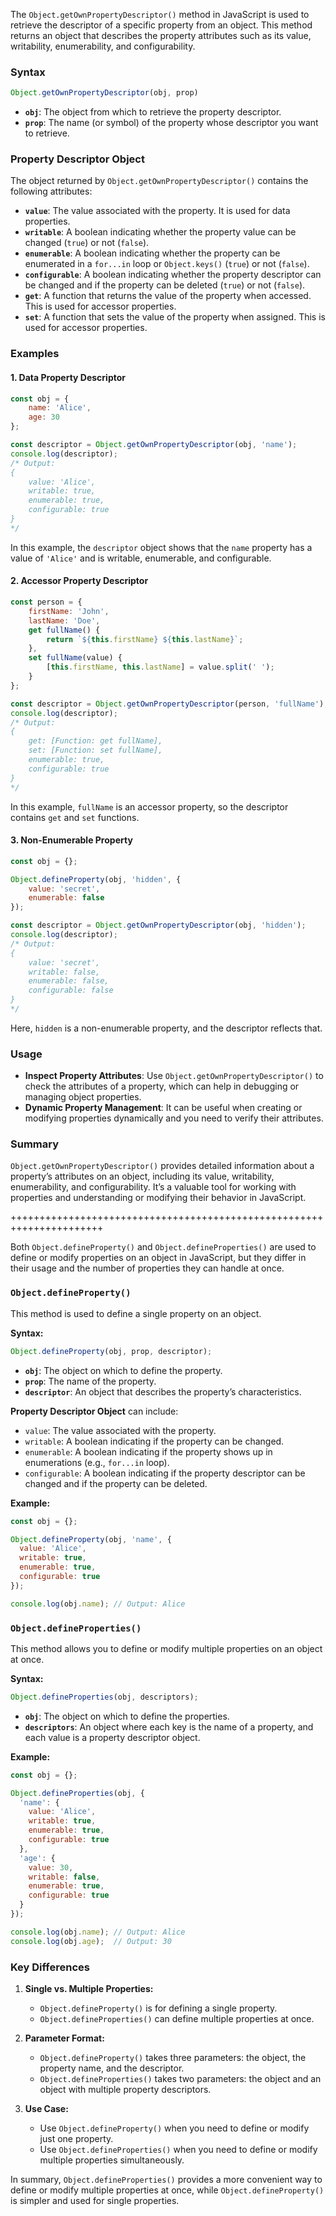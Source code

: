 The `Object.getOwnPropertyDescriptor()` method in JavaScript is used to retrieve the descriptor of a specific property from an object. This method returns an object that describes the property attributes such as its value, writability, enumerability, and configurability.

### Syntax

```javascript
Object.getOwnPropertyDescriptor(obj, prop)
```

- **`obj`**: The object from which to retrieve the property descriptor.
- **`prop`**: The name (or symbol) of the property whose descriptor you want to retrieve.

### Property Descriptor Object

The object returned by `Object.getOwnPropertyDescriptor()` contains the following attributes:

- **`value`**: The value associated with the property. It is used for data properties.
- **`writable`**: A boolean indicating whether the property value can be changed (`true`) or not (`false`).
- **`enumerable`**: A boolean indicating whether the property can be enumerated in a `for...in` loop or `Object.keys()` (`true`) or not (`false`).
- **`configurable`**: A boolean indicating whether the property descriptor can be changed and if the property can be deleted (`true`) or not (`false`).
- **`get`**: A function that returns the value of the property when accessed. This is used for accessor properties.
- **`set`**: A function that sets the value of the property when assigned. This is used for accessor properties.

### Examples

#### 1. Data Property Descriptor

```javascript
const obj = {
    name: 'Alice',
    age: 30
};

const descriptor = Object.getOwnPropertyDescriptor(obj, 'name');
console.log(descriptor);
/* Output:
{
    value: 'Alice',
    writable: true,
    enumerable: true,
    configurable: true
}
*/
```

In this example, the `descriptor` object shows that the `name` property has a value of `'Alice'` and is writable, enumerable, and configurable.

#### 2. Accessor Property Descriptor

```javascript
const person = {
    firstName: 'John',
    lastName: 'Doe',
    get fullName() {
        return `${this.firstName} ${this.lastName}`;
    },
    set fullName(value) {
        [this.firstName, this.lastName] = value.split(' ');
    }
};

const descriptor = Object.getOwnPropertyDescriptor(person, 'fullName');
console.log(descriptor);
/* Output:
{
    get: [Function: get fullName],
    set: [Function: set fullName],
    enumerable: true,
    configurable: true
}
*/
```

In this example, `fullName` is an accessor property, so the descriptor contains `get` and `set` functions.

#### 3. Non-Enumerable Property

```javascript
const obj = {};

Object.defineProperty(obj, 'hidden', {
    value: 'secret',
    enumerable: false
});

const descriptor = Object.getOwnPropertyDescriptor(obj, 'hidden');
console.log(descriptor);
/* Output:
{
    value: 'secret',
    writable: false,
    enumerable: false,
    configurable: false
}
*/
```

Here, `hidden` is a non-enumerable property, and the descriptor reflects that.

### Usage

- **Inspect Property Attributes**: Use `Object.getOwnPropertyDescriptor()` to check the attributes of a property, which can help in debugging or managing object properties.
- **Dynamic Property Management**: It can be useful when creating or modifying properties dynamically and you need to verify their attributes.

### Summary

`Object.getOwnPropertyDescriptor()` provides detailed information about a property’s attributes on an object, including its value, writability, enumerability, and configurability. It’s a valuable tool for working with properties and understanding or modifying their behavior in JavaScript.



++++++++++++++++++++++++++++++++++++++++++++++++++++++++++++++++++++++

Both `Object.defineProperty()` and `Object.defineProperties()` are used to define or modify properties on an object in JavaScript, but they differ in their usage and the number of properties they can handle at once.

### `Object.defineProperty()`

This method is used to define a single property on an object.

**Syntax:**

```javascript
Object.defineProperty(obj, prop, descriptor);
```

- **`obj`**: The object on which to define the property.
- **`prop`**: The name of the property.
- **`descriptor`**: An object that describes the property’s characteristics.

**Property Descriptor Object** can include:

- `value`: The value associated with the property.
- `writable`: A boolean indicating if the property can be changed.
- `enumerable`: A boolean indicating if the property shows up in enumerations (e.g., `for...in` loop).
- `configurable`: A boolean indicating if the property descriptor can be changed and if the property can be deleted.

**Example:**

```javascript
const obj = {};

Object.defineProperty(obj, 'name', {
  value: 'Alice',
  writable: true,
  enumerable: true,
  configurable: true
});

console.log(obj.name); // Output: Alice
```

### `Object.defineProperties()`

This method allows you to define or modify multiple properties on an object at once.

**Syntax:**

```javascript
Object.defineProperties(obj, descriptors);
```

- **`obj`**: The object on which to define the properties.
- **`descriptors`**: An object where each key is the name of a property, and each value is a property descriptor object.

**Example:**

```javascript
const obj = {};

Object.defineProperties(obj, {
  'name': {
    value: 'Alice',
    writable: true,
    enumerable: true,
    configurable: true
  },
  'age': {
    value: 30,
    writable: false,
    enumerable: true,
    configurable: true
  }
});

console.log(obj.name); // Output: Alice
console.log(obj.age);  // Output: 30
```

### Key Differences

1. **Single vs. Multiple Properties:**
   - `Object.defineProperty()` is for defining a single property.
   - `Object.defineProperties()` can define multiple properties at once.

2. **Parameter Format:**
   - `Object.defineProperty()` takes three parameters: the object, the property name, and the descriptor.
   - `Object.defineProperties()` takes two parameters: the object and an object with multiple property descriptors.

3. **Use Case:**
   - Use `Object.defineProperty()` when you need to define or modify just one property.
   - Use `Object.defineProperties()` when you need to define or modify multiple properties simultaneously.

In summary, `Object.defineProperties()` provides a more convenient way to define or modify multiple properties at once, while `Object.defineProperty()` is simpler and used for single properties.
